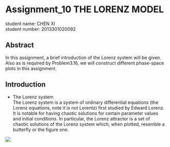 # Assignment_10 THE LORENZ MODEL
student name: CHEN XI<br>
student number: 2013301020092

## Abstract 
In this assignment, a brief introduction of the Lorenz system will be given. Also as is required by Problem3.16, we will construct different phase-space plots in this assignment.

## Introduction
* The Lorenz system<br>
  The Lorenz system is a system of ordinary differential equations (the Lorenz equations, note it is not Lorentz) first studied by Edward Lorenz. It is notable for having chaotic solutions for certain parameter values and initial conditions. In particular, the Lorenz attractor is a set of chaotic solutions of the Lorenz system which, when plotted, resemble a butterfly or the figure one.

![](https://upload.wikimedia.org/wikipedia/commons/1/13/A_Trajectory_Through_Phase_Space_in_a_Lorenz_Attractor.gif)

